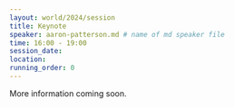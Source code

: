 ```yaml
---
layout: world/2024/session
title: Keynote
speaker: aaron-patterson.md # name of md speaker file
time: 16:00 - 19:00
session_date: 
location: 
running_order: 0
---
```


More information coming soon.